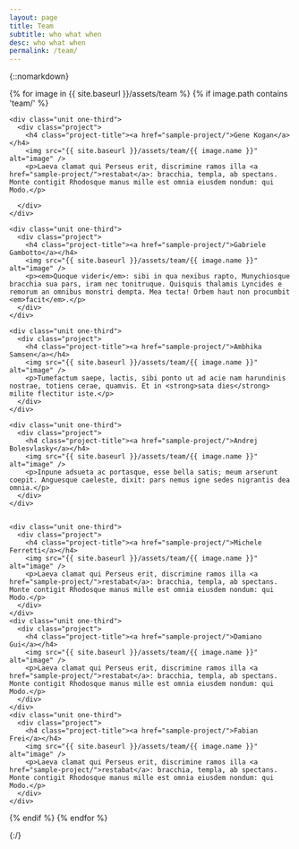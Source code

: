 ```yaml
---
layout: page
title: Team
subtitle: who what when
desc: who what when
permalink: /team/
---
```


{::nomarkdown}
<div>
{% for image in {{ site.baseurl }}/assets/team %}
    {% if image.path contains 'team/' %}

<div class="projects">
  <div class="grid no-gutters">

    <div class="unit one-third">
      <div class="project">
        <h4 class="project-title"><a href="sample-project/">Gene Kogan</a></h4>
        <img src="{{ site.baseurl }}/assets/team/{{ image.name }}" alt="image" />        
        <p>Laeva clamat qui Perseus erit, discrimine ramos illa <a href="sample-project/">restabat</a>: bracchia, templa, ab spectans. Monte contigit Rhodosque manus mille est omnia eiusdem nondum: qui Modo.</p>

      </div>
    </div>

    <div class="unit one-third">
      <div class="project">
        <h4 class="project-title"><a href="sample-project/">Gabriele Gambotto</a></h4>
        <img src="{{ site.baseurl }}/assets/team/{{ image.name }}" alt="image" />
        <p><em>Quoque videri</em>: sibi in qua nexibus rapto, Munychiosque bracchia sua pars, iram nec tonitruque. Quisquis thalamis Lyncides e remorum an omnibus monstri dempta. Mea tecta! Orbem haut non procumbit <em>facit</em>.</p>
      </div>
    </div>

    <div class="unit one-third">
      <div class="project">
        <h4 class="project-title"><a href="sample-project/">Ambhika Samsen</a></h4>
        <img src="{{ site.baseurl }}/assets/team/{{ image.name }}" alt="image" />
        <p>Tumefactum saepe, lactis, sibi ponto ut ad acie nam harundinis nostrae, totiens cerae, quamvis. Et in <strong>sata dies</strong> milite flectitur iste.</p>
      </div>
    </div>
  </div><!-- grid -->

  <div class="grid no-gutters">

    <div class="unit one-third">
      <div class="project">
        <h4 class="project-title"><a href="sample-project/">Andrej Bolesvlasky</a></h4>
        <img src="{{ site.baseurl }}/assets/team/{{ image.name }}" alt="image" />
        <p>Inpune adsueta ac portasque, esse bella satis; meum arserunt coepit. Anguesque caeleste, dixit: pars nemus igne sedes nigrantis dea omnia.</p>
      </div>
    </div>


    <div class="unit one-third">
      <div class="project">
        <h4 class="project-title"><a href="sample-project/">Michele Ferretti</a></h4>
        <img src="{{ site.baseurl }}/assets/team/{{ image.name }}" alt="image" />
        <p>Laeva clamat qui Perseus erit, discrimine ramos illa <a href="sample-project/">restabat</a>: bracchia, templa, ab spectans. Monte contigit Rhodosque manus mille est omnia eiusdem nondum: qui Modo.</p>
      </div>
    </div>
    <div class="unit one-third">
      <div class="project">
        <h4 class="project-title"><a href="sample-project/">Damiano Gui</a></h4>
        <img src="{{ site.baseurl }}/assets/team/{{ image.name }}" alt="image" />
        <p>Laeva clamat qui Perseus erit, discrimine ramos illa <a href="sample-project/">restabat</a>: bracchia, templa, ab spectans. Monte contigit Rhodosque manus mille est omnia eiusdem nondum: qui Modo.</p>
      </div>
    </div>
    <div class="unit one-third">
      <div class="project">
        <h4 class="project-title"><a href="sample-project/">Fabian Frei</a></h4>
        <img src="{{ site.baseurl }}/assets/team/{{ image.name }}" alt="image" />
        <p>Laeva clamat qui Perseus erit, discrimine ramos illa <a href="sample-project/">restabat</a>: bracchia, templa, ab spectans. Monte contigit Rhodosque manus mille est omnia eiusdem nondum: qui Modo.</p>
      </div>
    </div>
  </div><!-- grid -->
</div>

{% endif %}
{% endfor %}

</div>
{:/}
